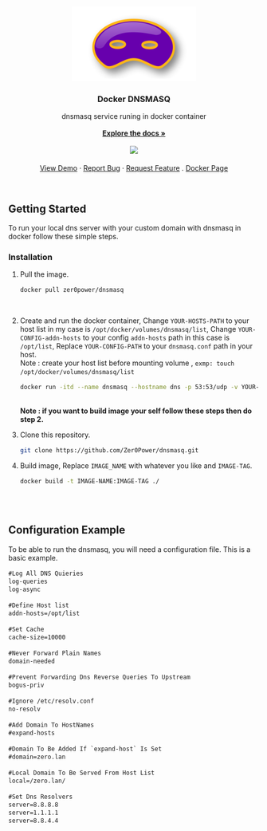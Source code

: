 <!-- PROJECT LOGO -->
<br />
<div align="center">
  <a href="https://github.com/Zer0Power/dnsmasq">
    <img src="images/dnsmasq.png" alt="Logo" width="250" height="150">
  </a>

  <h3 align="center">Docker DNSMASQ</h3>

  <p align="center">
    dnsmasq service runing in  docker container
    <br />
    <br />
    <a href="https://github.com/Zer0Power/dnsmasq"><strong>Explore the docs »</strong></a>
    <br />
    <br />
        <a href="https://hub.docker.com/r/zer0power/dnsmasq"> <img src="https://img.shields.io/docker/pulls/zer0power/dnsmasq.svg?style=flat-square&logo=docker&cacheSeconds=3600" width="130"> </a>
    <br />
    <br />
    <a href="https://github.com/Zer0Power/dnsmasq">View Demo</a>
    ·
    <a href="https://github.com/Zer0Power/dnsmasq/issues">Report Bug</a>
    ·
    <a href="https://github.com/Zer0Power/dnsmasq/issues">Request Feature</a>
    .
    <a href="https://hub.docker.com/r/zer0power/dnsmasq">Docker Page</a>
    </p>
</div>

<br />

<!-- GETTING STARTED -->
## Getting Started

To run your local dns server with your custom domain with dnsmasq in docker follow these simple steps.


### Installation

1. Pull the image.
   ```sh
   docker pull zer0power/dnsmasq
   ```
   <br />
2. Create and run the docker container, Change `YOUR-HOSTS-PATH` to your host list in my case is `/opt/docker/volumes/dnsmasq/list`, Change `YOUR-CONFIG-addn-hosts` to your config `addn-hosts` path in this case is `/opt/list`, Replace `YOUR-CONFIG-PATH` to your `dnsmasq.conf` path in your host.<br />
Note : create your host list before mounting volume , `exmp: touch /opt/docker/volumes/dnsmasq/list`
   ```sh
   docker run -itd --name dnsmasq --hostname dns -p 53:53/udp -v YOUR-HOSTS-PATH:YOUR-CONFIG-addn-hosts -v YOUR-CONFIG-PATH:/etc/dnsmasq.conf zer0power/dnsmasq
   ```
   <br />
   <b>Note : if you want to build image your self follow these steps then do step 2.</b>
   
3. Clone this repository.
   ```sh
   git clone https://github.com/Zer0Power/dnsmasq.git
   ```
4. Build image, Replace `IMAGE_NAME` with whatever you like and `IMAGE-TAG`.
   ```sh
   docker build -t IMAGE-NAME:IMAGE-TAG ./
   ```
   <br />
   <br />
   
## Configuration Example

To be able to run the dnsmasq, you will need a configuration file. This is a basic example.

```
#Log All DNS Quieries 
log-queries
log-async

#Define Host list
addn-hosts=/opt/list

#Set Cache
cache-size=10000

#Never Forward Plain Names
domain-needed 

#Prevent Forwarding Dns Reverse Queries To Upstream
bogus-priv

#Ignore /etc/resolv.conf
no-resolv

#Add Domain To HostNames
#expand-hosts

#Domain To Be Added If `expand-host` Is Set
#domain=zero.lan

#Local Domain To Be Served From Host List 
local=/zero.lan/

#Set Dns Resolvers 
server=8.8.8.8
server=1.1.1.1
server=8.8.4.4
```


   
